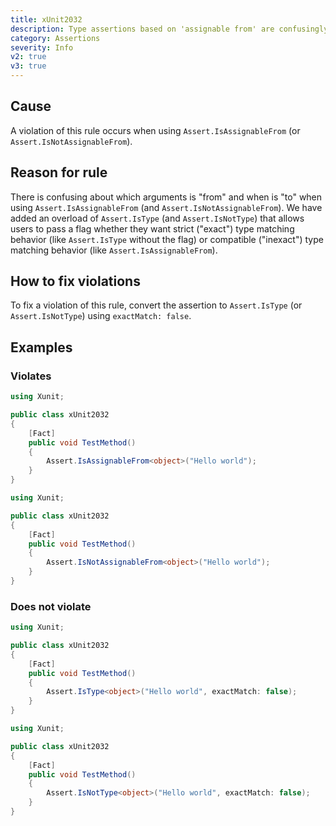 ```yaml
---
title: xUnit2032
description: Type assertions based on 'assignable from' are confusingly named
category: Assertions
severity: Info
v2: true
v3: true
---
```


## Cause

A violation of this rule occurs when using `Assert.IsAssignableFrom` (or `Assert.IsNotAssignableFrom`).

## Reason for rule

There is confusing about which arguments is "from" and when is "to" when using `Assert.IsAssignableFrom` (and `Assert.IsNotAssignableFrom`). We have added an overload of `Assert.IsType` (and `Assert.IsNotType`) that allows users to pass a flag whether they want strict ("exact") type matching behavior (like `Assert.IsType` without the flag) or compatible ("inexact") type matching behavior (like `Assert.IsAssignableFrom`).

## How to fix violations

To fix a violation of this rule, convert the assertion to `Assert.IsType` (or `Assert.IsNotType`) using `exactMatch: false`.

## Examples

### Violates

```csharp
using Xunit;

public class xUnit2032
{
    [Fact]
    public void TestMethod()
    {
        Assert.IsAssignableFrom<object>("Hello world");
    }
}
```

```csharp
using Xunit;

public class xUnit2032
{
    [Fact]
    public void TestMethod()
    {
        Assert.IsNotAssignableFrom<object>("Hello world");
    }
}
```

### Does not violate

```csharp
using Xunit;

public class xUnit2032
{
    [Fact]
    public void TestMethod()
    {
        Assert.IsType<object>("Hello world", exactMatch: false);
    }
}
```

```csharp
using Xunit;

public class xUnit2032
{
    [Fact]
    public void TestMethod()
    {
        Assert.IsNotType<object>("Hello world", exactMatch: false);
    }
}
```
